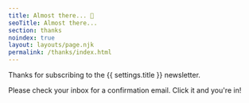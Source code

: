 ```yaml
---
title: Almost there... 🐢
seoTitle: Almost there...
section: thanks
noindex: true
layout: layouts/page.njk
permalink: /thanks/index.html
---
```

Thanks for subscribing to the {{ settings.title }} newsletter.

Please check your inbox for a confirmation email. Click it and you're in!
